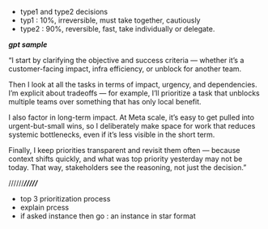 - type1 and type2 decisions
 - typ1 : 10%, irreversible, must take together, cautiously
 - type2 : 90%, reversible, fast, take individually or delegate.


***gpt sample***

 “I start by clarifying the objective and success criteria — whether it’s a customer-facing impact, infra efficiency, or unblock for another team.

Then I look at all the tasks in terms of impact, urgency, and dependencies. I’m explicit about tradeoffs — for example, I’ll prioritize a task that unblocks multiple teams over something that has only local benefit.

I also factor in long-term impact. At Meta scale, it’s easy to get pulled into urgent-but-small wins, so I deliberately make space for work that reduces systemic bottlenecks, even if it’s less visible in the short term.

Finally, I keep priorities transparent and revisit them often — because context shifts quickly, and what was top priority yesterday may not be today. That way, stakeholders see the reasoning, not just the decision.”

//////***/////***


- top 3 prioritization process
- explain prcess
- if asked instance then go : an instance in star format
